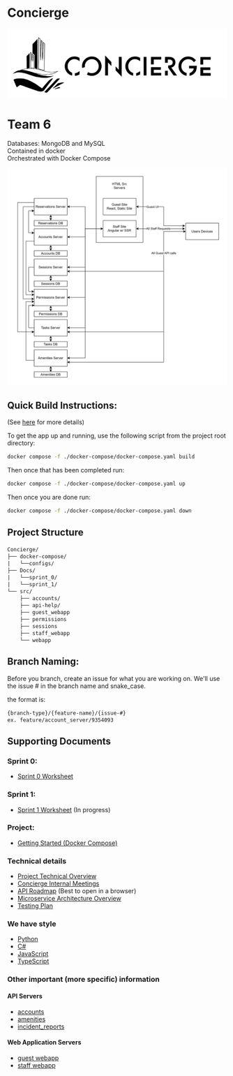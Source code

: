 # Concierge
![Concierge Logo](/docs/images/logo.png)

# Team 6
Databases: MongoDB and MySQL\
Contained in docker \
Orchestrated with Docker Compose 

![Architecture diagram](/docs/sprint_0/images/block_diagram.jpg)

## Quick Build Instructions:
(See [here](/docker-compose/README.md) for more details)

To get the app up and running, use the following script from the project root directory:
```bash
docker compose -f ./docker-compose/docker-compose.yaml build
```
Then once that has been completed run:
```bash
docker compose -f ./docker-compose/docker-compose.yaml up
```
Then once you are done run:
```bash
docker compose -f ./docker-compose/docker-compose.yaml down
```


## Project Structure
```
Concierge/
├── docker-compose/
|   └──configs/
├── Docs/
|   └──sprint_0/
|   └──sprint_1/
└── src/
    ├── accounts/
    ├── api-help/
    ├── guest_webapp
    ├── permissions
    ├── sessions
    ├── staff_webapp
    └── webapp
```
## Branch Naming:
Before you branch, create an issue for what you are working on.
We'll use the issue # in the branch name and snake_case.

the format is:
```
{branch-type}/{feature-name}/{issue-#}
ex. feature/account_server/9354093
```

## Supporting Documents

### Sprint 0:
- [Sprint 0 Worksheet](/docs/sprint_0/sprint_0_worksheet.md)
### Sprint 1:
- [Sprint 1 Worksheet](/docs/sprint_1/sprint_1_worksheet.md)
(In progress)

### Project:
- [Getting Started (Docker Compose)](docs/project_docs/getting_started.md)

### Technical details
- [Project Technical Overview](/docs/README.md)
- [Concierge Internal Meetings](docs/project_docs/meeting_agenda.md)
- [API Roadmap](/src/api-help/redoc-static.html) (Best to open in a browser)
- [Microservice Architecture Overview](docs/project_docs/microservice_overview.md)
- [Testing Plan](docs/project_docs/testing_plan.md)

### We have style
- [Python](https://google.github.io/styleguide/pyguide.html)
- [C#](https://google.github.io/styleguide/csharp-style.html)
- [JavaScript](https://google.github.io/styleguide/jsguide.html)
- [TypeScript](https://google.github.io/styleguide/tsguide.html)

### Other important (more specific) information

#### API Servers
- [accounts](/src/accounts/README.md)
- [amenities](src/amenities/README.md)
- [incident_reports](src/incident_reports)

#### Web Application Servers
- [guest webapp](/src/guest_webapp/README/md)
- [staff webapp](/src/staff_webapp/README.md)
